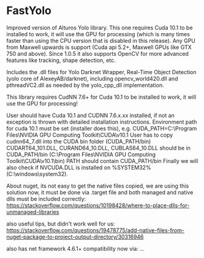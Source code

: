 # FastYolo

Improved version of Alturos Yolo library. This one requires Cuda 10.1 to be installed to work, it will use the GPU for processing (which is many times faster than using the CPU version that is disabled in this release). Any GPU from Maxwell upwards is support (Cuda api 5.2+, Maxwell GPUs like GTX 750 and above). Since 1.0.5 it also supports OpenCV for more advanced features like tracking, shape detection, etc.
			
Includes the .dll files for Yolo Darknet Wrapper, Real-Time Object Detection (yolo core of AlexeyAB/darknet), including opencv_world420.dll and pthreadVC2.dll as needed by the yolo_cpp_dll implementation.

This library requires CudNN 7.6+ for Cuda 10.1 to be installed to work, it will use the GPU for processing!

User should have Cuda 10.1 and CUDNN 7.6.x.xx installed, if not an exception is thrown with detailed installation instructions.
Environment path for cuda 10.1 must be set (installer does this), e.g. CUDA_PATH=C:\Program Files\NVIDIA GPU Computing Toolkit\CUDA\v10.1
User has to copy cudnn64_7.dll into the CUDA bin folder (CUDA_PATH/bin)
CUDART64_101.DLL, CURAND64_10.DLL, CUBLAS64_10.DLL should be in CUDA_PATH/bin (C:\Program Files\NVIDIA GPU Computing Toolkit\CUDA\v10.1\bin)
PATH should contain CUDA_PATH/bin
Finally we will also check if NVCUDA.DLL is installed on %SYSTEM32% (C:\windows\system32).

About nuget, its not easy to get the native files copied, we are using this solution now, it must be done via .target file and both managed and native dlls must be included correctly:
https://stackoverflow.com/questions/10198428/where-to-place-dlls-for-unmanaged-libraries

also useful tips, but didn't work well for us:
https://stackoverflow.com/questions/19478775/add-native-files-from-nuget-package-to-project-output-directory/30316946

also has net framework 4.6.1+ compatibility now via: <group targetFramework=".NETFramework4.6.1">...